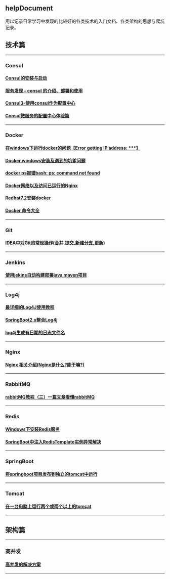 
## helpDocument
用以记录日常学习中发现的比较好的各类技术的入门文档、各类架构的思想与爬坑记录。

## 技术篇
-------------------------------------------------
### Consul
#### [Consul的安装与启动](https://blog.csdn.net/coder_501/article/details/79352911)
#### [服务发现 - consul 的介绍、部署和使用](https://blog.csdn.net/buxiaoxia/article/details/69788114)
#### [Consul3-使用consul作为配置中心](https://blog.csdn.net/j903829182/article/details/81050507)
#### [Consul微服务的配置中心体验篇](https://baijiahao.baidu.com/s?id=1594974075748778032&wfr=spider&for=pc)

-------------------------------------------------
### Docker
#### [在windows下运行docker的问题【Error getting IP address: ***】](https://blog.csdn.net/qq_40963664/article/details/80270991)
#### [Docker windows安装及遇到的坑爹问题](https://blog.csdn.net/lx_yoyo/article/details/72963171)
#### [docker ps报错bash: ps: command not found](https://blog.csdn.net/weixin_37878255/article/details/83347130)
#### [Docker网络以及访问已运行的Nginx](https://blog.csdn.net/lililuni/article/details/83269793)
#### [Redhat7.2安装docker](https://blog.csdn.net/sqandczm/article/details/78560247)
#### [Docker 命令大全](https://www.runoob.com/docker/docker-command-manual.html)


-------------------------------------------------
### Git
#### [IDEA中对Git的常规操作(合并,提交,新建分支,更新)](https://blog.csdn.net/weixin_38399962/article/details/79712379)



-------------------------------------------------
### Jenkins
#### [使用jekins自动构建部署java maven项目](https://www.cnblogs.com/hdwang/p/6081994.html)


-------------------------------------------------
### Log4j
#### [最详细的Log4J使用教程](https://blog.csdn.net/u013870094/article/details/79518028)
#### [SpringBoot2.x整合Log4j](https://blog.csdn.net/caoshangfeidie000/article/details/82731715)
#### [log4j生成有日期的日志文件名](https://www.cnblogs.com/exmyth/p/5885703.html)


-------------------------------------------------
### Nginx
#### [Nginx 相关介绍(Nginx是什么?能干嘛?)](https://www.cnblogs.com/wcwnina/p/8728391.html)



-------------------------------------------------
### RabbitMQ
#### [rabbitMQ教程（三）一篇文章看懂rabbitMQ](https://www.cnblogs.com/tohxyblog/p/7256343.html)



-------------------------------------------------
### Redis
#### [Windows下安装Redis服务](https://www.cnblogs.com/jaign/articles/7920588.html)
#### [SpringBoot中注入RedisTemplate实例异常解决](https://blog.csdn.net/zhaoheng314/article/details/81564166)

-------------------------------------------------
### SpringBoot
#### [将springboot项目发布到独立的tomcat中运行](https://www.cnblogs.com/renshengruozhiruchujian/p/7799521.html)


-------------------------------------------------
### Tomcat
#### [在一台电脑上运行两个或两个以上的tomcat](https://www.cnblogs.com/xiaobai1226/p/7662392.html)


-------------------------------------------------

## 架构篇
-------------------------------------------------
### 高并发
#### [高并发的解决方案](https://blog.csdn.net/sanyaoxu_2/article/details/78992113)


-------------------------------------------------
